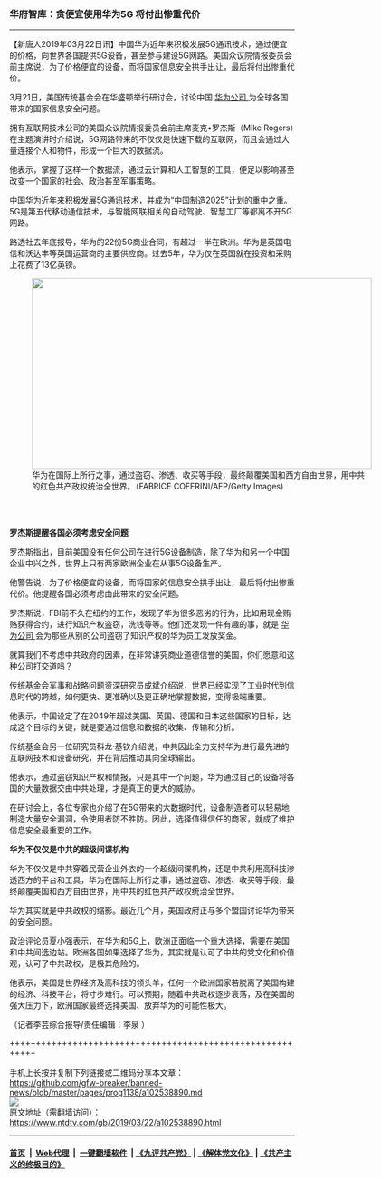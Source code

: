 ### 华府智库：贪便宜使用华为5G 将付出惨重代价
------------------------

<div class="post_content" itemprop="articleBody">
 <p>
  【新唐人2019年03月22日讯】中国华为近年来积极发展5G通讯技术，通过便宜的价格，向世界各国提供5G设备，甚至参与建设5G网路。美国众议院情报委员会前主席说，为了价格便宜的设备，而将国家信息安全拱手出让，最后将付出惨重代价。
 </p>
 <p>
  3月21日，美国传统基金会在华盛顿举行研讨会，讨论中国
  <a href="https://www.ntdtv.com/gb/华为公司.htm">
   华为公司
  </a>
  为全球各国带来的国家信息安全问题。
 </p>
 <p>
  拥有互联网技术公司的美国众议院情报委员会前主席麦克•罗杰斯（Mike Rogers）在主题演讲时介绍说，5G网路带来的不仅仅是快速下载的互联网，而且会通过大量连接个人和物件，形成一个巨大的数据流。
 </p>
 <p>
  他表示，掌握了这样一个数据流，通过云计算和人工智慧的工具，便足以影响甚至改变一个国家的社会、政治甚至军事策略。
 </p>
 <p>
  中国华为近年来积极发展5G通讯技术，并成为“中国制造2025”计划的重中之重。5G是第五代移动通信技术，与智能网联相关的自动驾驶、智慧工厂等都离不开5G网路。
 </p>
 <p>
  路透社去年底报导，华为的22份5G商业合同，有超过一半在欧洲。华为是英国电信和沃达丰等英国运营商的主要供应商。过去5年，华为仅在英国就在投资和采购上花费了13亿英镑。
 </p>
 <figure class="wp-caption alignnone" id="attachment_102538893" style="width: 600px">
  <a href="https://www.ntdtv.com/assets/uploads/2019/03/a90da66a63804e2d31749ffc53379620.jpg">
   <img alt="" class="size-medium wp-image-102538893" height="338" src="https://www.ntdtv.com/assets/uploads/2019/03/a90da66a63804e2d31749ffc53379620-600x338.jpg" width="600"/>
  </a>
  <br/><figcaption class="wp-caption-text">
   华为在国际上所行之事，通过盗窃、渗透、收买等手段，最终颠覆美国和西方自由世界，用中共的红色共产政权统治全世界。（FABRICE COFFRINI/AFP/Getty Images)
  </figcaption><br/>
 </figure><br/>
 <p>
  <strong>
   罗杰斯提醒各国必须考虑安全问题
  </strong>
 </p>
 <p>
  罗杰斯指出，目前美国没有任何公司在进行5G设备制造，除了华为和另一个中国企业中兴之外，世界上只有两家欧洲企业在从事5G设备生产。
 </p>
 <p>
  他警告说，为了价格便宜的设备，而将国家的信息安全拱手出让，最后将付出惨重代价。他提醒各国必须考虑由此带来的安全问题。
 </p>
 <p>
  罗杰斯说，FBI前不久在纽约的工作，发现了华为很多恶劣的行为，比如用现金贿赂获得合约，进行知识产权盗窃，洗钱等等。他们还发现一件有趣的事，就是
  <a href="https://www.ntdtv.com/gb/华为公司.htm">
   华为公司
  </a>
  会为那些从别的公司盗窃了知识产权的华为员工发放奖金。
 </p>
 <p>
  就算我们不考虑中共政府的因素，在非常讲究商业道德信誉的美国，你们愿意和这种公司打交道吗？
 </p>
 <p>
  传统基金会军事和战略问题资深研究员成斌介绍说，世界已经实现了工业时代到信息时代的跨越，如何更快、更准确以及更正确地掌握数据，变得极端重要。
 </p>
 <p>
  他表示，中国设定了在2049年超过美国、英国、德国和日本这些国家的目标，达成这个目标的关键，就是要通过信息和数据的收集、传输和分析。
 </p>
 <p>
  传统基金会另一位研究员科龙·基钦介绍说，中共因此全力支持华为进行最先进的互联网技术和设备研究，并在背后推动其向全球输出。
 </p>
 <p>
  他表示，通过盗窃知识产权和情报，只是其中一个问题，华为通过自己的设备将各国的大量数据交由中共处理，才是真正的更大的威胁。
 </p>
 <p>
  在研讨会上，各位专家也介绍了在5G带来的大数据时代，设备制造者可以轻易地制造大量安全漏洞，令使用者防不胜防。因此，选择值得信任的商家，就成了维护信息安全最重要的工作。
 </p>
 <p>
  <strong>
   华为不仅仅是中共的超级间谍机构
  </strong>
 </p>
 <p>
  华为不仅仅是中共穿着民营企业外衣的一个超级间谍机构，还是中共利用高科技渗透西方的平台和工具，华为在国际上所行之事，通过盗窃、渗透、收买等手段，最终颠覆美国和西方自由世界，用中共的红色共产政权统治全世界。
 </p>
 <p>
  华为其实就是中共政权的缩影。最近几个月，美国政府正与多个盟国讨论华为带来的安全问题。
 </p>
 <p>
  政治评论员夏小强表示，在华为和5G上，欧洲正面临一个重大选择，需要在美国和中共间选边站。欧洲各国如果选择了华为，其实就是认可了中共的党文化和价值观，认可了中共政权，是极其危险的。
 </p>
 <p>
  他表示，美国是世界经济及高科技的领头羊，任何一个欧洲国家若脱离了美国构建的经济、科技平台，将寸步难行。可以预期，随着中共政权逐步衰落，及在美国的强大压力下，欧洲国家最终选择美国、放弃华为的可能性极大。
 </p>
 <p>
  （记者李芸综合报导/责任编辑：李泉 ）
 </p>
 <div class="single_ad">
 </div>
</div>

+++++++++++++++++++++++++++++++++++++++++++++++++++++++++++<br/><br/>
手机上长按并复制下列链接或二维码分享本文章：<br/>
https://github.com/gfw-breaker/banned-news/blob/master/pages/prog1138/a102538890.md <br/>
<a href='https://github.com/gfw-breaker/banned-news/blob/master/pages/prog1138/a102538890.md'><img src='https://github.com/gfw-breaker/banned-news/blob/master/pages/prog1138/a102538890.md.png'/></a> <br/>
原文地址（需翻墙访问）：https://www.ntdtv.com/gb/2019/03/22/a102538890.html


------------------------
#### [首页](https://github.com/gfw-breaker/banned-news/blob/master/README.md) &nbsp;|&nbsp; [Web代理](https://github.com/labour-camp/helloworld) &nbsp;|&nbsp; [一键翻墙软件](https://github.com/gfw-breaker/nogfw/blob/master/README.md) &nbsp;| [《九评共产党》](https://github.com/gfw-breaker/9ping.md/blob/master/README.md#九评之一评共产党是什么) | [《解体党文化》](https://github.com/gfw-breaker/jtdwh.md/blob/master/README.md) | [《共产主义的终极目的》](https://github.com/gfw-breaker/gczydzjmd.md/blob/master/README.md)

